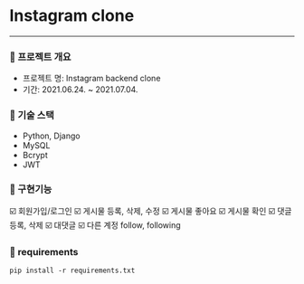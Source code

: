 # Instagram clone
---
### 📌 프로젝트 개요
- 프로젝트 명: Instagram backend clone
- 기간: 2021.06.24. ~ 2021.07.04.
### 📌 기술 스택
- Python, Django
- MySQL
- Bcrypt
- JWT

### 📌 구현기능
☑️ 회원가입/로그인
☑️ 게시물 등록, 삭제, 수정
☑️ 게시물 좋아요
☑️ 게시물 확인
☑️ 댓글 등록, 삭제
☑️ 대댓글
☑️ 다른 계정 follow, following

### 📌 requirements
```
pip install -r requirements.txt
```
